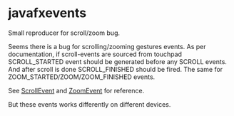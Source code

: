 # javafxevents

Small reproducer for scroll/zoom bug.

Seems there is a bug for scrolling/zooming gestures events. 
As per documentation, if scroll-events are sourced from touchpad SCROLL_STARTED event should be generated before any SCROLL events. And after scroll is done SCROLL_FINISHED should be fired.
The same for ZOOM_STARTED/ZOOM/ZOOM_FINISHED events.

See [ScrollEvent](https://openjfx.io/javadoc/14/javafx.graphics/javafx/scene/input/ScrollEvent.html) and [ZoomEvent](https://openjfx.io/javadoc/14/javafx.graphics/javafx/scene/input/ZoomEvent.html) for reference.

But these events works differently on different devices.
